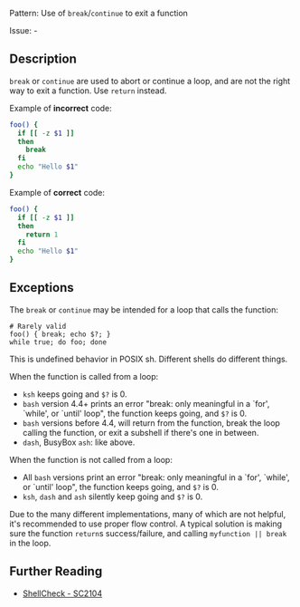 Pattern: Use of `break`/`continue` to exit a function

Issue: -

## Description

`break` or `continue` are used to abort or continue a loop, and are not the right way to exit a function. Use `return` instead.

Example of **incorrect** code:

```sh
foo() {
  if [[ -z $1 ]]
  then
    break
  fi
  echo "Hello $1"
}
```

Example of **correct** code:

```sh
foo() {
  if [[ -z $1 ]]
  then
    return 1
  fi
  echo "Hello $1"
}
```
## Exceptions

The `break` or `continue` may be intended for a loop that calls the function:

```
# Rarely valid
foo() { break; echo $?; }
while true; do foo; done
```

This is undefined behavior in POSIX sh. Different shells do different things.

When the function is called from a loop:

* `ksh` keeps going and `$?` is 0.
* `bash` version 4.4+ prints an error "break: only meaningful in a \`for', \`while', or \`until' loop", the function keeps going, and `$?` is 0. 
* `bash` versions before 4.4, will return from the function, break the loop calling the function, or exit a subshell if there's one in between.
* `dash`, BusyBox `ash`: like above.

When the function is not called from a loop:

* All `bash` versions print an error "break: only meaningful in a \`for', \`while', or \`until' loop", the function keeps going, and `$?` is 0. 
* `ksh`, `dash` and `ash` silently keep going and `$?` is 0.

Due to the many different implementations, many of which are not helpful, it's recommended to use proper flow control. A typical solution is making sure the function `return`s success/failure, and calling `myfunction || break` in the loop.

## Further Reading

* [ShellCheck - SC2104](https://github.com/koalaman/shellcheck/wiki/SC2104)
